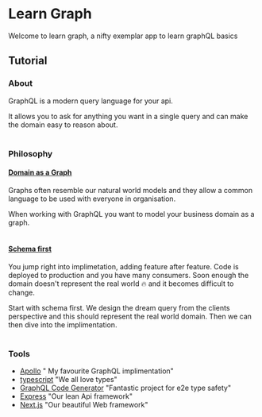 # Learn Graph

Welcome to learn graph, a nifty exemplar app to learn graphQL basics

## Tutorial

### About

GraphQL is a modern query language for your api.

It allows you to ask for anything you want in a single query and can make the domain easy to reason about.
</br>
</br>

### Philosophy

#### <u>Domain as a Graph</u>

Graphs often resemble our natural world models and they allow a common language to be used with everyone in organisation.

When working with GraphQL you want to model your business domain as a graph.
</br>
</br>

#### <u>Schema first</u>

You jump right into implimetation, adding feature after feature. Code is deployed to production and you have many consumers. Soon enough the domain doesn't represent the real world 🔥 and it becomes difficult to change.

Start with schema first. We design the dream query from the clients perspective and this should represent the real world domain. Then we can then dive into the implimentation.
</br>
</br>

### Tools

- [Apollo](https://www.apollographql.com/) " My favourite GraphQL implimentation"
- [typescript](https://www.typescriptlang.org/) "We all love types"
- [GraphQL Code Generator](https://www.graphql-code-generator.com/) "Fantastic project for e2e type safety"
- [Express](https://expressjs.com/) "Our lean Api framework"
- [Next.js](https://nextjs.org/) "Our beautiful Web framework"
  </br>
  </br>

